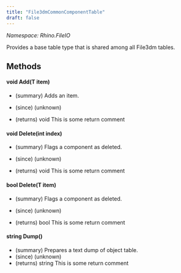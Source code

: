 ```yaml
---
title: "File3dmCommonComponentTable"
draft: false
---
```


*Namespace: Rhino.FileIO*

   Provides a base table type that is shared among all File3dm tables.
   
## Methods
#### void Add(T item)
- (summary) 
     Adds an item.
     
- (since) (unknown)
- (returns) void This is some return comment
#### void Delete(int index)
- (summary) 
     Flags a component as deleted.
     
- (since) (unknown)
- (returns) void This is some return comment
#### bool Delete(T item)
- (summary) 
     Flags a component as deleted.
     
- (since) (unknown)
- (returns) bool This is some return comment
#### string Dump()
- (summary) Prepares a text dump of object table.
- (since) (unknown)
- (returns) string This is some return comment

